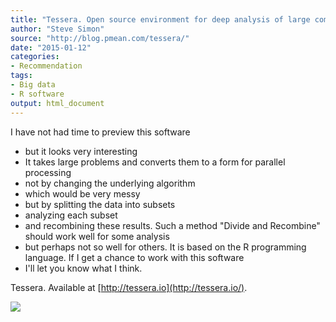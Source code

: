 ```yaml
---
title: "Tessera. Open source environment for deep analysis of large complex data"
author: "Steve Simon"
source: "http://blog.pmean.com/tessera/"
date: "2015-01-12"
categories:
- Recommendation
tags:
- Big data
- R software
output: html_document
---
```


I have not had time to preview this software
- but it looks very
interesting
- It takes large problems and converts them to a form for
parallel processing
- not by changing the underlying algorithm
- which
would be very messy
- but by splitting the data into subsets
- analyzing
each subset
- and recombining these results. Such a method "Divide and
Recombine" should work well for some analysis
- but perhaps not so well
for others. It is based on the R programming language. If I get a chance
to work with this software
- I'll let you know what I think.

<!---More--->

Tessera. Available at [http://tessera.io](http://tessera.io/).

![](http://www.pmean.com/new-images/15/tessera01.png)




